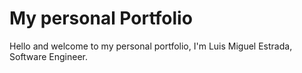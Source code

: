 # My personal Portfolio

Hello and welcome to my personal portfolio, I'm Luis Miguel Estrada, Software Engineer.